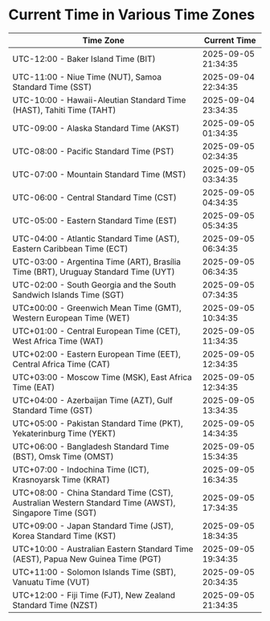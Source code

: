 # Current Time in Various Time Zones

| Time Zone | Current Time |
|-----------|--------------|
| UTC-12:00 - Baker Island Time (BIT) | 2025-09-05 21:34:35 |
| UTC-11:00 - Niue Time (NUT), Samoa Standard Time (SST) | 2025-09-04 22:34:35 |
| UTC-10:00 - Hawaii-Aleutian Standard Time (HAST), Tahiti Time (TAHT) | 2025-09-04 23:34:35 |
| UTC-09:00 - Alaska Standard Time (AKST) | 2025-09-05 01:34:35 |
| UTC-08:00 - Pacific Standard Time (PST) | 2025-09-05 02:34:35 |
| UTC-07:00 - Mountain Standard Time (MST) | 2025-09-05 03:34:35 |
| UTC-06:00 - Central Standard Time (CST) | 2025-09-05 04:34:35 |
| UTC-05:00 - Eastern Standard Time (EST) | 2025-09-05 05:34:35 |
| UTC-04:00 - Atlantic Standard Time (AST), Eastern Caribbean Time (ECT) | 2025-09-05 06:34:35 |
| UTC-03:00 - Argentina Time (ART), Brasília Time (BRT), Uruguay Standard Time (UYT) | 2025-09-05 06:34:35 |
| UTC-02:00 - South Georgia and the South Sandwich Islands Time (SGT) | 2025-09-05 07:34:35 |
| UTC±00:00 - Greenwich Mean Time (GMT), Western European Time (WET) | 2025-09-05 10:34:35 |
| UTC+01:00 - Central European Time (CET), West Africa Time (WAT) | 2025-09-05 11:34:35 |
| UTC+02:00 - Eastern European Time (EET), Central Africa Time (CAT) | 2025-09-05 12:34:35 |
| UTC+03:00 - Moscow Time (MSK), East Africa Time (EAT) | 2025-09-05 12:34:35 |
| UTC+04:00 - Azerbaijan Time (AZT), Gulf Standard Time (GST) | 2025-09-05 13:34:35 |
| UTC+05:00 - Pakistan Standard Time (PKT), Yekaterinburg Time (YEKT) | 2025-09-05 14:34:35 |
| UTC+06:00 - Bangladesh Standard Time (BST), Omsk Time (OMST) | 2025-09-05 15:34:35 |
| UTC+07:00 - Indochina Time (ICT), Krasnoyarsk Time (KRAT) | 2025-09-05 16:34:35 |
| UTC+08:00 - China Standard Time (CST), Australian Western Standard Time (AWST), Singapore Time (SGT) | 2025-09-05 17:34:35 |
| UTC+09:00 - Japan Standard Time (JST), Korea Standard Time (KST) | 2025-09-05 18:34:35 |
| UTC+10:00 - Australian Eastern Standard Time (AEST), Papua New Guinea Time (PGT) | 2025-09-05 19:34:35 |
| UTC+11:00 - Solomon Islands Time (SBT), Vanuatu Time (VUT) | 2025-09-05 20:34:35 |
| UTC+12:00 - Fiji Time (FJT), New Zealand Standard Time (NZST) | 2025-09-05 21:34:35 |
